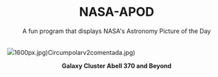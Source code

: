 <div align="center">
  <h1>
    NASA-APOD
  </h1>
</div>
  
<div align="center">
  A fun program that displays NASA's Astronomy Picture of the Day
</div>

<br>

![](https://apod.nasa.gov/apod/image/2309/STSCI-HST-abell370_1797x2000.jpg)1600px.jpg)Circumpolarv2comentada.jpg)

<p align = "center">
  <b>Galaxy Cluster Abell 370 and Beyond</b>
</p>
